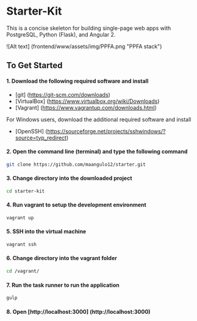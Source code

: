 # Starter-Kit

This is a concise skeleton for building single-page web apps with PostgreSQL, Python (Flask), and Angular 2.

![Alt text] (frontend/www/assets/img/PPFA.png "PPFA stack")

## To Get Started

#### 1. Download the following required software and install

+ [git] (https://git-scm.com/downloads)
+ [VirtualBox] (https://www.virtualbox.org/wiki/Downloads)
+ [Vagrant] (https://www.vagrantup.com/downloads.html)

For Windows users, download the additional required software and install
+ [OpenSSH] (https://sourceforge.net/projects/sshwindows/?source=typ_redirect)

#### 2. Open the command line (terminal) and type the following command
>
```bash
git clone https://github.com/maangulo12/starter.git
```

#### 3. Change directory into the downloaded project
>
```bash
cd starter-kit
```

#### 4. Run vagrant to setup the development environment
>
```bash
vagrant up
```

#### 5. SSH into the virtual machine
>
```bash
vagrant ssh
```

#### 6. Change directory into the vagrant folder
>
```bash
cd /vagrant/
```

#### 7. Run the task runner to run the application
>
```bash
gulp
```

#### 8. Open [http://localhost:3000] (http://localhost:3000)